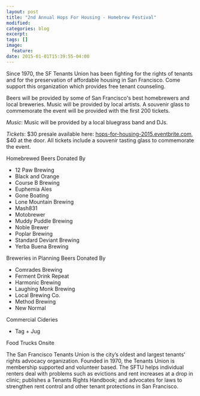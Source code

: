 ```yaml
---
layout: post
title: "2nd Annual Hops For Housing - Homebrew Festival"
modified:
categories: blog
excerpt:
tags: []
image:
  feature:
date: 2015-01-01T15:39:55-04:00
---
```


Since 1970, the SF Tenants Union has been fighting for the rights of tenants and for the preservation of affordable housing in San Francisco. Come support this organization which provides free tenant counseling.

Beers will be provided by some of San Francisco's best homebrewers and local breweries. Music will be provided by local artists. A souvenir glass to commemorate the event will be provided with the first 200 tickets.

*Music*: Music will be provided by a local bluegrass band and DJs.

*Tickets*: $30 pres​ale available here: [hops-for-housing-2015.eventbrite.com](https://hops-for-housing-2015.eventbrite.com), $40 at the door. All tickets include a souvenir tasting glass to commemorate the event.

Homebrewed Beers Donated By

* 12 Paw Brewing
* Black and Orange
* Course B Brewing
* Euphemia Ales
* Gone Boating
* Lone Mountain Brewing
* Mash831
* Motobrewer
* Muddy Puddle Brewing
* Noble Brewer
* Poplar Brewing
* Standard Deviant Brewing
* Yerba Buena Brewing

Breweries in Planning Beers Donated By

* Comrades Brewing
* Ferment Drink Repeat
* Harmonic Brewing
* Laughing Monk Brewing
* Local Brewing Co.
* Method Brewing
* New Normal

Commercial Cideries

* Tag + Jug

Food Trucks Onsite

The San Francisco Tenants Union is the city’s oldest and largest tenants’ rights advocacy organization. Founded in 1970, the Tenants Union is membership supported and volunteer based. The SFTU helps individual renters deal with problems such as evictions and rent increases at a drop ­in clinic; publishes a Tenants Rights Handbook; and advocates for laws to strengthen rent control and other tenant protections in San Francisco.
